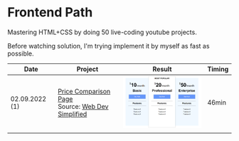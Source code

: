 # Frontend Path

Mastering HTML+CSS by doing 50 live-coding youtube projects. 

Before watching solution, I'm trying implement it by myself as fast as possible. 

| Date           | Project                                                      | Result                                                       | Timing |
| -------------- | ------------------------------------------------------------ | ------------------------------------------------------------ | ------ |
| 02.09.2022 (1) | [Price Comparison Page](fr02_HTML-CSS-Price-Comparison-Table)<br />Source: [Web Dev Simplified](https://youtu.be/M_bhZEY6_kM?t=20) | <img src="fr02_HTML-CSS-Price-Comparison-Table/reverse_engineered/result.png" style="width:300px" /> | 46min  |
|                |                                                              |                                                              |        |

